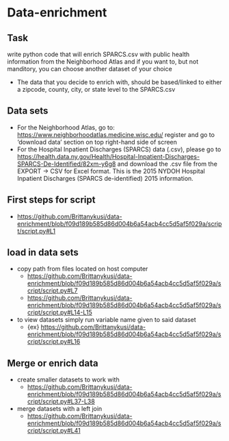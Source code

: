 # Data-enrichment

## Task
write python code that will enrich SPARCS.csv with public health information from the Neighborhood Atlas and if you want to, but not manditory, you can choose another dataset of your choice
- The data that you decide to enrich with, should be based/linked to either a zipcode, county, city, or state level to the SPARCS.csv

## Data sets
- For the Neighborhood Atlas, go to: https://www.neighborhoodatlas.medicine.wisc.edu/ register and go to ‘download data’ section on top right-hand side of screen
- For the Hospital Inpatient Discharges (SPARCS) data (.csv), please go to https://health.data.ny.gov/Health/Hospital-Inpatient-Discharges-SPARCS-De-Identified/82xm-y6g8 and download the .csv file from the EXPORT -> CSV for Excel format. This is the 2015 NYDOH Hospital Inpatient Discharges (SPARCS de-identified) 2015 information.  

## First steps for script
- https://github.com/Brittanykusi/data-enrichment/blob/f09d189b585d86d004b6a54acb4cc5d5af5f029a/script/script.py#L1

## load in data sets
- copy path from files located on host computer
  -  https://github.com/Brittanykusi/data-enrichment/blob/f09d189b585d86d004b6a54acb4cc5d5af5f029a/script/script.py#L7 
  - https://github.com/Brittanykusi/data-enrichment/blob/f09d189b585d86d004b6a54acb4cc5d5af5f029a/script/script.py#L14-L15
- to view datasets simply run variable name given to said dataset
  - {ex} https://github.com/Brittanykusi/data-enrichment/blob/f09d189b585d86d004b6a54acb4cc5d5af5f029a/script/script.py#L16

## Merge or enrich data
- create smaller datasets to work with
  - https://github.com/Brittanykusi/data-enrichment/blob/f09d189b585d86d004b6a54acb4cc5d5af5f029a/script/script.py#L37-L38
- merge datasets with a left join
  - https://github.com/Brittanykusi/data-enrichment/blob/f09d189b585d86d004b6a54acb4cc5d5af5f029a/script/script.py#L41


